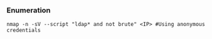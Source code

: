 ### Enumeration
```
nmap -n -sV --script "ldap* and not brute" <IP> #Using anonymous credentials
```
